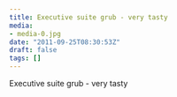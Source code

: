 ```yaml
---
title: Executive suite grub - very tasty
media:
- media-0.jpg
date: "2011-09-25T08:30:53Z"
draft: false
tags: []
---
```

Executive suite grub - very tasty
